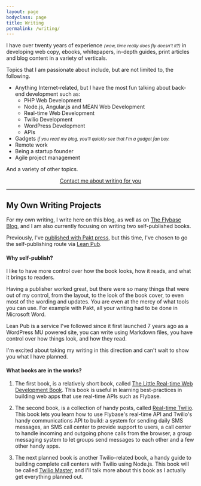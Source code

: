 ```yaml
---
layout: page
bodyclass: page
title: Writing
permalink: /writing/
---
```


I have over twenty years of experience _<small>(wow, time really does fly doesn't it?)</small>_ in developing web copy, ebooks, whitepapers, in-depth guides, print articles and blog content in a variety of verticals.

Topics that I am passionate about include, but are not limited to, the following.

- Anything Internet-related, but I have the most fun talking about back-end development such as:
  - PHP  Web Development
  - Node.js, Angular.js and MEAN Web Development
  - Real-time Web Development
  - Twilio Development
  - WordPress Development
  - APIs
- Gadgets *<small>if you read my blog, you'll quickly see that I'm a gadget fan boy.</small>*
- Remote work
- Being a startup founder
- Agile project management

And a variety of other topics.

<div style="text-align:center;">
<a href="/contact/" class="button">Contact me about writing for you</a>
</div>

<hr class="harden" />

## My Own Writing Projects

For my own writing, I write here on this blog, as well as on [The Flybase Blog](http://blog.flybase.io), and I am also
currently focusing on writing two self-published books.

Previously, I've [published with Pakt press](http://twiliocookbook.com/), but this time, I've chosen to go the self-publishing route via [Lean Pub](https://leanpub.com/u/freekrai).

#### Why self-publish?

I like to have more control over how the book looks, how it reads, and what it brings to readers.

Having a publisher worked great, but there were so many things that were out of my control, from the layout, to the look of the book cover, to even most of the wording and updates. You are even at the mercy of what tools you can use. For example with Pakt, all your writing had to be done in Microsoft Word.

Lean Pub is a service I've followed since it first launched 7 years ago as a WordPress MU powered site, you can write using Markdown files, you have control over how things look, and how they read.

I'm excited about taking my writing in this direction and can't wait to show you what I have planned.

#### What books are in the works?

1. The first book, is a relatively short book, called [The Little Real-time Web Development Book](https://leanpub.com/real-time-web). This book is useful in learning best-practices in building web apps that use real-time APIs such as Flybase.

2. The second book, is a collection of handy posts, called [Real-time Twilio](https://leanpub.com/real-time-twilio). This book lets you learn how to use Flybase's real-time API and Twilio's handy communications API to build: a system for sending daily SMS messages, an SMS call center to provide support to users, a call center to handle incoming and outgoing phone calls from the browser, a group messaging system to let groups send messages to each other and a few other handy apps.

3. The next planned book is another Twilio-related book, a handy guide to building complete call centers with Twilio using Node.js. This book will be called [Twilio Master](https://leanpub.com/twilio-master), and I'll talk more about this book as I actually get everything planned out.
